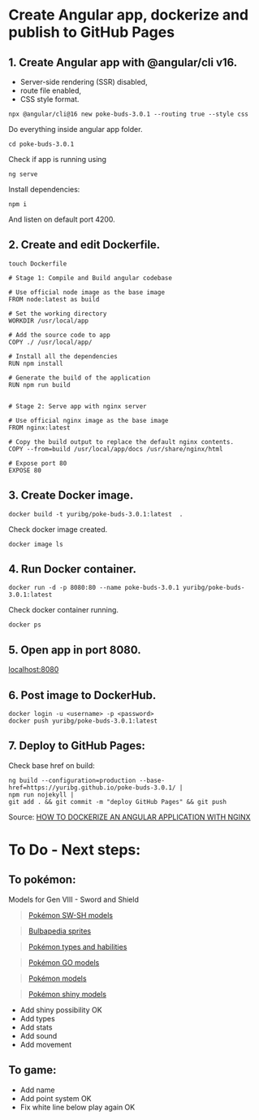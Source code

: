 # Create Angular app, dockerize and publish to GitHub Pages

## 1. Create Angular app with @angular/cli v16.
- Server-side rendering (SSR) disabled,
- route file enabled, 
- CSS style format.

```
npx @angular/cli@16 new poke-buds-3.0.1 --routing true --style css
```

Do everything inside angular app folder.

```
cd poke-buds-3.0.1
```

Check if app is running using 

```
ng serve
```

Install dependencies:

```
npm i
```

And listen on default port 4200.

## 2. Create and edit Dockerfile.

```
touch Dockerfile
```

```
# Stage 1: Compile and Build angular codebase

# Use official node image as the base image
FROM node:latest as build

# Set the working directory
WORKDIR /usr/local/app

# Add the source code to app
COPY ./ /usr/local/app/

# Install all the dependencies
RUN npm install

# Generate the build of the application
RUN npm run build


# Stage 2: Serve app with nginx server

# Use official nginx image as the base image
FROM nginx:latest

# Copy the build output to replace the default nginx contents.
COPY --from=build /usr/local/app/docs /usr/share/nginx/html

# Expose port 80
EXPOSE 80
```

## 3. Create Docker image.

```
docker build -t yuribg/poke-buds-3.0.1:latest  .
```

Check docker image created.

```
docker image ls
```

## 4. Run Docker container.

```
docker run -d -p 8080:80 --name poke-buds-3.0.1 yuribg/poke-buds-3.0.1:latest
```

Check docker container running.

```
docker ps
```

## 5. Open app in port 8080.

[localhost:8080](http://localhost:8080/)

## 6. Post image to DockerHub.

```
docker login -u <username> -p <password>
docker push yuribg/poke-buds-3.0.1:latest
```

## 7. Deploy to GitHub Pages:

Check base href on build:

```
ng build --configuration=production --base-href=https://yuribg.github.io/poke-buds-3.0.1/ |
npm run nojekyll |
git add . && git commit -m "deploy GitHub Pages" && git push
```

Source:
[HOW TO DOCKERIZE AN ANGULAR APPLICATION WITH NGINX](https://levioconsulting.com/insights/how-to-dockerize-an-angular-application-with-nginx/)

# To Do - Next steps:

## To pokémon:

Models for Gen VIII - Sword and Shield

> [Pokémon SW-SH models](https://www.serebii.net/pokedex-swsh/)

> [Bulbapedia sprites](https://archives.bulbagarden.net/wiki/Category:Game_sprites)

> [Pokémon types and habilities](https://www.serebii.net/pokemon/nationalpokedex.shtml)

> [Pokémon GO models](https://archives.bulbagarden.net/wiki/Category:Pok%C3%A9mon_GO_models)

> [Pokémon models](https://archives.bulbagarden.net/wiki/Category:Sword_and_Shield_models)

> [Pokémon shiny models](https://archives.bulbagarden.net/wiki/Category:Sword_and_Shield_Shiny_models)

- Add shiny possibility OK
- Add types 
- Add stats 
- Add sound
- Add movement

## To game:

- Add name
- Add point system OK
- Fix white line below play again OK